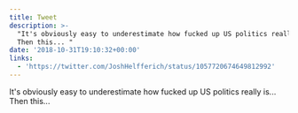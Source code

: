 ```yaml
---
title: Tweet
description: >-
  "It's obviously easy to underestimate how fucked up US politics really is...
  Then this... "
date: '2018-10-31T19:10:32+00:00'
links:
  - 'https://twitter.com/JoshHelfferich/status/1057720674649812992'
---
```

It's obviously easy to underestimate how fucked up US politics really is... Then this... 
